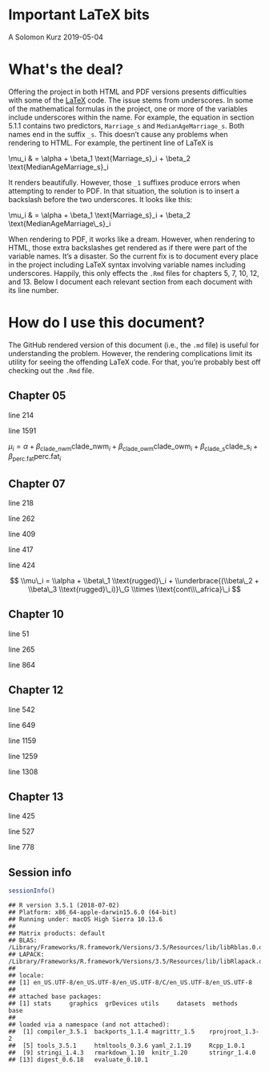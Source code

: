Important LaTeX bits
================
A Solomon Kurz
2019-05-04

What's the deal?
================

Offering the project in both HTML and PDF versions presents difficulties with some of the [LaTeX](https://www.latex-project.org) code. The issue stems from underscores. In some of the mathematical formulas in the project, one or more of the variables include underscores within the name. For example, the equation in section 5.1.1 contains two predictors, `Marriage_s` and `MedianAgeMarriage_s`. Both names end in the suffix `_s`. This doesn’t cause any problems when rendering to HTML. For example, the pertinent line of LaTeX is

\\mu\_i & = \\alpha + \\beta\_1 \\text{Marriage\_s}\_i + \\beta\_2 \\text{MedianAgeMarriage\_s}\_i

It renders beautifully. However, those `_1` suffixes produce errors when attempting to render to PDF. In that situation, the solution is to insert a backslash before the two underscores. It looks like this:

\\mu\_i & = \\alpha + \\beta\_1 \\text{Marriage\_s}\_i + \\beta\_2 \\text{MedianAgeMarriage\\\_s}\_i

When rendering to PDF, it works like a dream. However, when rendering to HTML, those extra backslashes get rendered as if there were part of the variable names. It’s a disaster. So the current fix is to document every place in the project including LaTeX syntax involving variable names including underscores. Happily, this only effects the `.Rmd` files for chapters 5, 7, 10, 12, and 13. Below I document each relevant section from each document with its line number.

How do I use this document?
===========================

The GitHub rendered version of this document (i.e., the `.md` file) is useful for understanding the problem. However, the rendering complications limit its utility for seeing the offending LaTeX code. For that, you’re probably best off checking out the `.Rmd` file.

Chapter 05
----------

line 214

line 1591

*μ*<sub>*i*</sub> = *α* + *β*<sub>clade\_nwm</sub>clade\_nwm<sub>*i*</sub> + *β*<sub>clade\_owm</sub>clade\_owm<sub>*i*</sub> + *β*<sub>clade\_s</sub>clade\_s<sub>*i*</sub> + *β*<sub>perc.fat</sub>perc.fat<sub>*i*</sub>

Chapter 07
----------

line 218

line 262

line 409

line 417

line 424

$$
\\mu\_i = \\alpha + \\beta\_1 \\text{rugged}\_i + \\underbrace{(\\beta\_2 + \\beta\_3 \\text{rugged}\_i)}\_G \\times \\text{cont\\\_africa}\_i
$$

Chapter 10
----------

line 51

line 265

line 864

Chapter 12
----------

line 542

line 649

line 1159

line 1259

line 1308

Chapter 13
----------

line 425

line 527

line 778

Session info
------------

``` r
sessionInfo()
```

    ## R version 3.5.1 (2018-07-02)
    ## Platform: x86_64-apple-darwin15.6.0 (64-bit)
    ## Running under: macOS High Sierra 10.13.6
    ## 
    ## Matrix products: default
    ## BLAS: /Library/Frameworks/R.framework/Versions/3.5/Resources/lib/libRblas.0.dylib
    ## LAPACK: /Library/Frameworks/R.framework/Versions/3.5/Resources/lib/libRlapack.dylib
    ## 
    ## locale:
    ## [1] en_US.UTF-8/en_US.UTF-8/en_US.UTF-8/C/en_US.UTF-8/en_US.UTF-8
    ## 
    ## attached base packages:
    ## [1] stats     graphics  grDevices utils     datasets  methods   base     
    ## 
    ## loaded via a namespace (and not attached):
    ##  [1] compiler_3.5.1  backports_1.1.4 magrittr_1.5    rprojroot_1.3-2
    ##  [5] tools_3.5.1     htmltools_0.3.6 yaml_2.1.19     Rcpp_1.0.1     
    ##  [9] stringi_1.4.3   rmarkdown_1.10  knitr_1.20      stringr_1.4.0  
    ## [13] digest_0.6.18   evaluate_0.10.1
